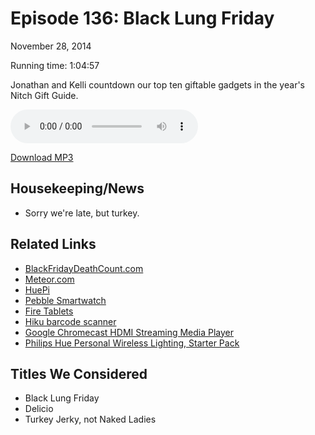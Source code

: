 Episode 136: Black Lung Friday
====
November 28, 2014

Running time: 1:04:57

Jonathan and Kelli countdown our top ten giftable gadgets in the year's Nitch Gift Guide.

<audio preload="auto" controls>
    <source src="https://s3.amazonaws.com/nitch/Episode_136_Black_Lung_Friday.mp3" type="audio/mpeg" />
    <source src="https://s3.amazonaws.com/nitch/Episode_136_Black_Lung_Friday.ogg" type="audio/ogg" />
    Your browser does not support HTML5 audio. Please download the episode using the link below.
</audio>

[Download MP3](https://s3.amazonaws.com/nitch/Episode_136_Black_Lung_Friday.mp3 "Episode 136: Black Lung Friday")

## Housekeeping/News

* Sorry we're late, but turkey.

## Related Links

* [BlackFridayDeathCount.com](http://blackfridaydeathcount.com/ "Black Friday Death Count")
* [Meteor.com](https://www.meteor.com/ "Meteor")
* [HuePi](http://www.google.com/search?q=HuePi&btnI "HuePi - Google Search")
* [Pebble Smartwatch](http://getpebble.com)
* [Fire Tablets](http://www.amazon.com/dp/B00IKPYKWG/ref=fs_fas#firetablet-compare)
* [Hiku barcode scanner](http://hiku.us/)
* [Google Chromecast HDMI Streaming Media Player](http://www.amazon.com/Google-Chromecast-Streaming-Media-Player/dp/B00DR0PDNE/ref=sr_1_cc_1)
* [Philips Hue Personal Wireless Lighting, Starter Pack](http://www.amazon.com/Philips-431643-Personal-Wireless-Frustration/dp/B00BSN8DN4/ref=sr_1_1)

## Titles We Considered

* Black Lung Friday
* Delicio
* Turkey Jerky, not Naked Ladies